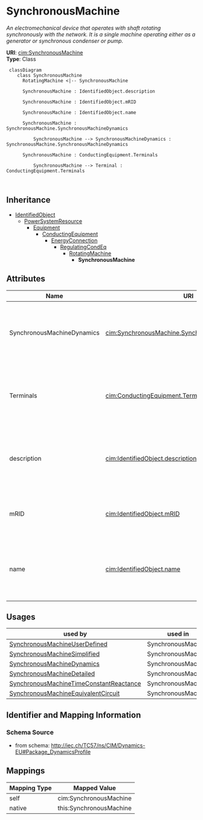 # SynchronousMachine


_An electromechanical device that operates with shaft rotating synchronously with the network. It is a single machine operating either as a generator or synchronous condenser or pump._





**URI**: [cim:SynchronousMachine](http://iec.ch/TC57/CIM100#SynchronousMachine)<br />
**Type**: Class




```mermaid
 classDiagram
    class SynchronousMachine
      RotatingMachine <|-- SynchronousMachine
      
      SynchronousMachine : IdentifiedObject.description
        
      SynchronousMachine : IdentifiedObject.mRID
        
      SynchronousMachine : IdentifiedObject.name
        
      SynchronousMachine : SynchronousMachine.SynchronousMachineDynamics
        
          SynchronousMachine --> SynchronousMachineDynamics : SynchronousMachine.SynchronousMachineDynamics
        
      SynchronousMachine : ConductingEquipment.Terminals
        
          SynchronousMachine --> Terminal : ConductingEquipment.Terminals
        
      
```





## Inheritance
* [IdentifiedObject](IdentifiedObject.md)
    * [PowerSystemResource](PowerSystemResource.md)
        * [Equipment](Equipment.md)
            * [ConductingEquipment](ConductingEquipment.md)
                * [EnergyConnection](EnergyConnection.md)
                    * [RegulatingCondEq](RegulatingCondEq.md)
                        * [RotatingMachine](RotatingMachine.md)
                            * **SynchronousMachine**



## Attributes


| Name | URI | Cardinality and Range | Description | Inheritance |
| ---  | --- | --- | --- | --- |
| SynchronousMachineDynamics | [cim:SynchronousMachine.SynchronousMachineDynamics](http://iec.ch/TC57/CIM100#SynchronousMachine.SynchronousMachineDynamics) | 0..1 <br />  [SynchronousMachineDynamics](SynchronousMachineDynamics.md)  | Synchronous machine dynamics model used to describe dynamic behaviour of this... | direct |
| Terminals | [cim:ConductingEquipment.Terminals](http://iec.ch/TC57/CIM100#ConductingEquipment.Terminals) | 0..* <br />  [Terminal](Terminal.md)  | Conducting equipment have terminals that may be connected to other conducting... | [ConductingEquipment](ConductingEquipment.md) |
| description | [cim:IdentifiedObject.description](http://iec.ch/TC57/CIM100#IdentifiedObject.description) | 0..1 <br />  string  | The description is a free human readable text describing or naming the object | [IdentifiedObject](IdentifiedObject.md) |
| mRID | [cim:IdentifiedObject.mRID](http://iec.ch/TC57/CIM100#IdentifiedObject.mRID) | 1..1 <br />  string  | Master resource identifier issued by a model authority | [IdentifiedObject](IdentifiedObject.md) |
| name | [cim:IdentifiedObject.name](http://iec.ch/TC57/CIM100#IdentifiedObject.name) | 0..1 <br />  string  | The name is any free human readable and possibly non unique text naming the o... | [IdentifiedObject](IdentifiedObject.md) |





## Usages

| used by | used in | type | used |
| ---  | --- | --- | --- |
| [SynchronousMachineUserDefined](SynchronousMachineUserDefined.md) | SynchronousMachine | range | [SynchronousMachine](SynchronousMachine.md) |
| [SynchronousMachineSimplified](SynchronousMachineSimplified.md) | SynchronousMachine | range | [SynchronousMachine](SynchronousMachine.md) |
| [SynchronousMachineDynamics](SynchronousMachineDynamics.md) | SynchronousMachine | range | [SynchronousMachine](SynchronousMachine.md) |
| [SynchronousMachineDetailed](SynchronousMachineDetailed.md) | SynchronousMachine | range | [SynchronousMachine](SynchronousMachine.md) |
| [SynchronousMachineTimeConstantReactance](SynchronousMachineTimeConstantReactance.md) | SynchronousMachine | range | [SynchronousMachine](SynchronousMachine.md) |
| [SynchronousMachineEquivalentCircuit](SynchronousMachineEquivalentCircuit.md) | SynchronousMachine | range | [SynchronousMachine](SynchronousMachine.md) |






## Identifier and Mapping Information







### Schema Source


* from schema: http://iec.ch/TC57/ns/CIM/Dynamics-EU#Package_DynamicsProfile





## Mappings

| Mapping Type | Mapped Value |
| ---  | ---  |
| self | cim:SynchronousMachine |
| native | this:SynchronousMachine |




